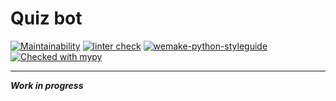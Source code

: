 # Quiz bot

[![Maintainability](https://api.codeclimate.com/v1/badges/7364174229c0f6805dd8/maintainability)](https://codeclimate.com/github/Corrosion667/quiz-bot/maintainability)
[![linter check](https://github.com/Corrosion667/quiz-bot/actions/workflows/linter-check.yml/badge.svg)](https://github.com/Corrosion667/quiz-bot/actions/workflows/linter-check.yml)
[![wemake-python-styleguide](https://img.shields.io/badge/style-wemake-000000.svg)](https://github.com/wemake-services/wemake-python-styleguide)
[![Checked with mypy](http://www.mypy-lang.org/static/mypy_badge.svg)](http://mypy-lang.org/)

---

***Work in progress***